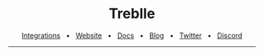 <div align="center">

# Treblle

<a href="https://docs.treblle.com/en/integrations">Integrations</a>
<span>&nbsp;&nbsp;•&nbsp;&nbsp;</span>
<a href="http://treblle.com/">Website</a>
<span>&nbsp;&nbsp;•&nbsp;&nbsp;</span>
<a href="https://docs.treblle.com">Docs</a>
<span>&nbsp;&nbsp;•&nbsp;&nbsp;</span>
<a href="https://blog.treblle.com">Blog</a>
<span>&nbsp;&nbsp;•&nbsp;&nbsp;</span>
<a href="https://twitter.com/treblleapi">Twitter</a>
<span>&nbsp;&nbsp;•&nbsp;&nbsp;</span>
<a href="https://treblle.com/chat">Discord</a>
<br />

  <hr />
</div>
